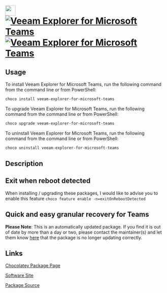 ﻿# <img src="https://cdn.jsdelivr.net/gh/mkevenaar/chocolatey-packages@5078deafb141f35289405be2a611dbc99cfecf79/icons/veeam-explorer-for-microsoft-teams.png" width="32" height="32"/> [![Veeam Explorer for Microsoft Teams](https://img.shields.io/chocolatey/v/veeam-explorer-for-microsoft-teams.svg?label=Veeam+Explorer+for+Microsoft+Teams)](https://community.chocolatey.org/packages/veeam-explorer-for-microsoft-teams) [![Veeam Explorer for Microsoft Teams](https://img.shields.io/chocolatey/dt/veeam-explorer-for-microsoft-teams.svg)](https://community.chocolatey.org/packages/veeam-explorer-for-microsoft-teams)

## Usage

To install Veeam Explorer for Microsoft Teams, run the following command from the command line or from PowerShell:

```powershell
choco install veeam-explorer-for-microsoft-teams
```

To upgrade Veeam Explorer for Microsoft Teams, run the following command from the command line or from PowerShell:

```powershell
choco upgrade veeam-explorer-for-microsoft-teams
```

To uninstall Veeam Explorer for Microsoft Teams, run the following command from the command line or from PowerShell:

```powershell
choco uninstall veeam-explorer-for-microsoft-teams
```

## Description

## Exit when reboot detected

When installing / upgrading these packages, I would like to advise you to enable this feature `choco feature enable -n=exitOnRebootDetected`

## Quick and easy granular recovery for Teams

**Please Note**: This is an automatically updated package. If you find it is
out of date by more than a day or two, please contact the maintainer(s) and
let them know [here](https://github.com/mkevenaar/chocolatey-packages/issues) that the package is no longer updating correctly.


## Links

[Chocolatey Package Page](https://community.chocolatey.org/packages/veeam-explorer-for-microsoft-teams)

[Software Site](http://www.veeam.com/)

[Package Source](https://github.com/mkevenaar/chocolatey-packages/tree/master/automatic/veeam-explorer-for-microsoft-teams)

